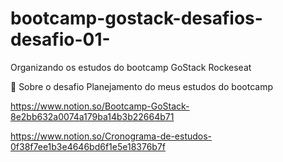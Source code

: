 # bootcamp-gostack-desafios-desafio-01-
Organizando os estudos do bootcamp GoStack Rockeseat

🚀 Sobre o desafio
Planejamento do meus estudos do bootcamp

https://www.notion.so/Bootcamp-GoStack-8e2bb632a0074a179ba14b3b22664b71

https://www.notion.so/Cronograma-de-estudos-0f38f7ee1b3e4646bd6f1e5e18376b7f